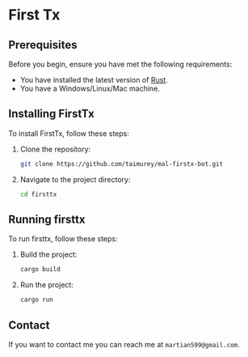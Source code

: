 # First Tx


## Prerequisites

Before you begin, ensure you have met the following requirements:

* You have installed the latest version of [Rust](https://www.rust-lang.org/tools/install).
* You have a Windows/Linux/Mac machine.

## Installing FirstTx

To install FirstTx, follow these steps:

1. Clone the repository:
   ```bash
   git clone https://github.com/taimurey/mal-firstx-bot.git
   ```
2. Navigate to the project directory:
   ```bash
   cd firsttx
   ```

## Running firsttx

To run firsttx, follow these steps:

1. Build the project:
   ```bash
   cargo build
   ```
2. Run the project:
   ```bash
   cargo run
   ```


## Contact

If you want to contact me you can reach me at `martian599@gmail.com`.

